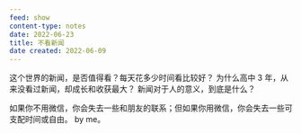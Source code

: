 ```yaml
---
feed: show
content-type: notes
date: 2022-06-23
title: 不看新闻
date created: 2022-06-09
---
```

这个世界的新闻，是否值得看？每天花多少时间看比较好？
为什么高中 3 年，从来没看过新闻，却成长和收获最大？
新闻对于人的意义，到底是什么？


如果你不用微信，你会失去一些和朋友的联系；但如果你用微信，你会失去一些可支配时间或自由。 by me。
